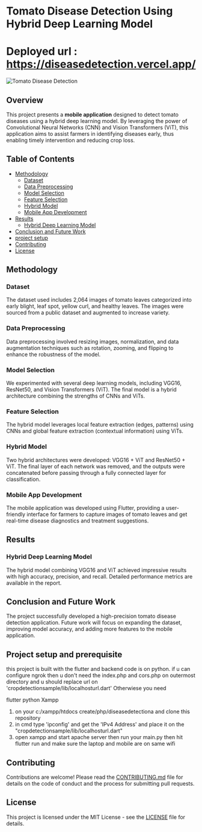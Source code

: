 # Tomato Disease Detection Using Hybrid Deep Learning Model

# Deployed url : https://diseasedetection.vercel.app/

![Tomato Disease Detection](https://link-to-your-image.png)

## Overview

This project presents a **mobile application** designed to detect tomato diseases using a hybrid deep learning model. By leveraging the power of Convolutional Neural Networks (CNN) and Vision Transformers (ViT), this application aims to assist farmers in identifying diseases early, thus enabling timely intervention and reducing crop loss.

## Table of Contents

- [Methodology](#methodology)
  - [Dataset](#dataset)
  - [Data Preprocessing](#data-preprocessing)
  - [Model Selection](#model-selection)
  - [Feature Selection](#feature-selection)
  - [Hybrid Model](#hybrid-model)
  - [Mobile App Development](#mobile-app-development)
- [Results](#results)
  - [Hybrid Deep Learning Model](#hybrid-deep-learning-model)
- [Conclusion and Future Work](#conclusion-and-future-work)
- [project setup](#project-setup-and-prerequisite)
- [Contributing](#contributing)
- [License](#license)


## Methodology

### Dataset

The dataset used includes 2,064 images of tomato leaves categorized into early blight, leaf spot, yellow curl, and healthy leaves. The images were sourced from a public dataset and augmented to increase variety.

### Data Preprocessing

Data preprocessing involved resizing images, normalization, and data augmentation techniques such as rotation, zooming, and flipping to enhance the robustness of the model.

### Model Selection

We experimented with several deep learning models, including VGG16, ResNet50, and Vision Transformers (ViT). The final model is a hybrid architecture combining the strengths of CNNs and ViTs.

### Feature Selection

The hybrid model leverages local feature extraction (edges, patterns) using CNNs and global feature extraction (contextual information) using ViTs.

### Hybrid Model

Two hybrid architectures were developed: VGG16 + ViT and ResNet50 + ViT. The final layer of each network was removed, and the outputs were concatenated before passing through a fully connected layer for classification.

### Mobile App Development

The mobile application was developed using Flutter, providing a user-friendly interface for farmers to capture images of tomato leaves and get real-time disease diagnostics and treatment suggestions.

## Results

### Hybrid Deep Learning Model

The hybrid model combining VGG16 and ViT achieved impressive results with high accuracy, precision, and recall. Detailed performance metrics are available in the report.

## Conclusion and Future Work

The project successfully developed a high-precision tomato disease detection application. Future work will focus on expanding the dataset, improving model accuracy, and adding more features to the mobile application.

## Project setup and prerequisite

this project is built with the flutter and backend code is on python. if u can configure ngrok then u don't need the index.php and cors.php on outermost directory and u should replace url on 'cropdetectionsample/lib/localhosturl.dart' Otherwiese you need

flutter
python
Xampp

1. on your c:/xampp/htdocs create/php/diseasedetectiona and clone this repository
2. in cmd type 'ipconfig' and get the 'IPv4 Address' and place it on the "cropdetectionsample/lib/localhosturl.dart"
3. open xampp and start apache server then run your main.py then hit flutter run and make sure the laptop and mobile are on same wifi
   



## Contributing

Contributions are welcome! Please read the [CONTRIBUTING.md](CONTRIBUTING.md) file for details on the code of conduct and the process for submitting pull requests.

## License

This project is licensed under the MIT License - see the [LICENSE](LICENSE) file for details.
